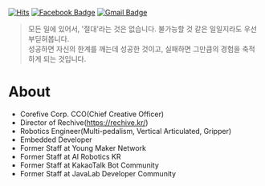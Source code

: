 
[![Hits](https://hits.seeyoufarm.com/api/count/incr/badge.svg?url=https%3A%2F%2Fgithub.com%2Fentekorea)](https://hits.seeyoufarm.com) [![Facebook Badge](https://img.shields.io/badge/facebook-1877f2?style=flat-square&logo=facebook&logoColor=white&link=https://www.facebook.com/entekorea)](https://www.facebook.com/entekorea) [![Gmail Badge](https://img.shields.io/badge/Gmail-d14836?style=flat-square&logo=Gmail&logoColor=white&link=mailto:entekorea@gmail.com)](mailto:entekorea@gmail.com)

> 모든 일에 있어서, '절대'라는 것은 없습니다. 불가능할 것 같은 일일지라도 우선 부딛혀봅니다.<br>
> 성공하면 자신의 한계를 깨는데 성공한 것이고, 실패하면 그만큼의 경험을 축적하게 되는 것입니다.

# About
- Corefive Corp. CCO(Chief Creative Officer)
- Director of Rechive(https://rechive.kr/)
- Robotics Engineer(Multi-pedalism, Vertical Articulated, Gripper)
- Embedded Developer
- Former Staff at Young Maker Network
- Former Staff at AI Robotics KR
- Former Staff at KakaoTalk Bot Community
- Former Staff at JavaLab Developer Community


<!--
**Entekorea/entekorea** is a ✨ _special_ ✨ repository because its `README.md` (this file) appears on your GitHub profile.

Here are some ideas to get you started:

- 🌱 I’m currently learning ...
- 👯 I’m looking to collaborate on ...
- 🤔 I’m looking for help with ...
- 💬 Ask me about ...
- 📫 How to reach me: ...
- 😄 Pronouns: ...
- ⚡ Fun fact: ...
-->
